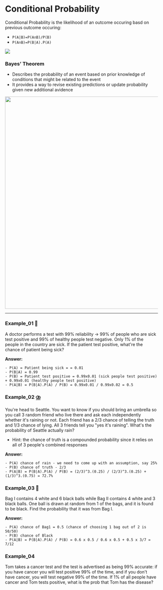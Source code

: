 # Conditional Probability
Conditional Probability is the likelihood of an outcome occuring basd on previous outcome occuring: 
- `P(A|B)=P(A∩B)/P(B)`
- `P(A∩B)=P(B|A).P(A)`

<img src="https://encrypted-tbn0.gstatic.com/images?q=tbn:ANd9GcTJXf80PLmJSHMUtihnxJHNdrTFO6X8eebgtg&usqp=CAU">

### Bayes’ Theorem
- Describes the probability of an event based on prior knowledge of conditions that might be related to the event
- It provides a way to revise existing predictions or update probability given new additional avidence 

<img src="https://miro.medium.com/max/1400/1*LnJh6KyCUcbgZG6Mslwj0Q.png" width=700 />

-----------

### Example_01 🤧
A doctor performs a test with 99% reliability -> 99% of people who are sick test positive and 99% of healthy people test negative. Only 1% of the people in the country are sick. If the patient test positive, what're the chance of patient being sick?

**Answer:** 
```
- P(A) = Patient being sick = = 0.01
- P(B|A) = 0.99
- P(B) = Patient test positive = 0.99x0.01 (sick people test positive) + 0.99x0.01 (healthy people test positive)
- P(A|B) = P(B|A).P(A) / P(B) = 0.99x0.01 / 0.99x0.02 = 0.5
```

### Example_02 ⛈️
You're head to Seattle. You want to know if you should bring an umbrella so you call 3 random friend who live there and ask each independently whether it's raining or not. Each friend has a 2/3 chance of telling the truth and 1/3 chance of lying. All 3 friends tell you "yes it's raining". What's the probability of Seattle actually rain?
- Hint: the chance of truth is a compounded probability since it relies on all of 3 people's combined responses 

**Answer:** 
```
- P(A) chance of rain - we need to come up with an assumption, say 25%
- P(B) chance of truth - 2/3
- P(A|B) = P(B|A).P(A) / P(B) = (2/3)^3.(0.25) / (2/3)^3.(0.25) + (1/3)^3.(0.75) = 72.7%
```

### Example_03 🏀
Bag I contains 4 white and 6 black balls while Bag II contains 4 white and 3 black balls. One ball is drawn at random from 1 of the bags, and it is found to be black. Find the probability that it was from Bag I.

**Answer:** 
```
- P(A) chance of Bag1 = 0.5 (chance of choosing 1 bag out of 2 is 50/50)
- P(B) chance of Black
- P(A|B) = P(B|A).P(A) / P(B) = 0.6 x 0.5 / 0.6 x 0.5 + 0.5 x 3/7 = 7/12
```

### Example_04
Tom takes a cancer test and the test is advertised as being 99% accurate: if you have cancer you will test positive 99% of the time, and if you don't have cancer, you will test negative 99% of the time. If 1% of all people have cancer and Tom tests positive, what is the prob that Tom has the disease? 


